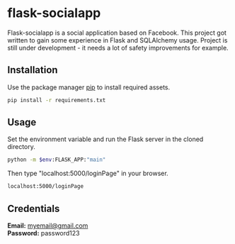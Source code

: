 # flask-socialapp

Flask-socialapp is a social application based on Facebook. This project got written to gain some experience in Flask and SQLAlchemy usage. Project is still under development - it needs a lot of safety improvements for example.

## Installation

Use the package manager [pip](https://pip.pypa.io/en/stable/) to install required assets.

```bash
pip install -r requirements.txt
```

## Usage

Set the environment variable and run the Flask server in the cloned directory.

```bash
python -m $env:FLASK_APP:"main"
```

Then type "localhost:5000/loginPage" in your browser.

```bash
localhost:5000/loginPage
```

## Credentials ##
**Email:** myemail@gmail.com </br>
**Password:** password123
